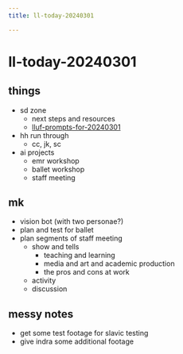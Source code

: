 ```yaml
---
title: ll-today-20240301

---
```


# ll-today-20240301

## things

- sd zone
    - next steps and resources
    - [lluf-prompts-for-20240301](/7EaLk30rRNaPtY7h7Xpy8Q)
- hh run through
    - cc, jk, sc
- ai projects
    - emr workshop
    - ballet workshop
    - staff meeting

## mk

- vision bot (with two personae?)
- plan and test for ballet
- plan segments of staff meeting
    - show and tells
        - teaching and learning
        - media and art and academic production
        - the pros and cons at work
    - activity
    - discussion


## messy notes
* get some test footage for slavic testing
* give indra some additional footage
